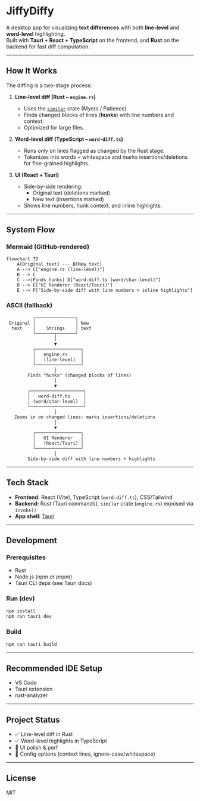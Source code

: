 # JiffyDiffy

A desktop app for visualizing **text differences** with both **line-level** and **word-level** highlighting.  
Built with **Tauri + React + TypeScript** on the frontend, and **Rust** on the backend for fast diff computation.

---

## How It Works

The diffing is a two-stage process:

1. **Line-level diff (Rust – `engine.rs`)**
   - Uses the [`similar`](https://crates.io/crates/similar) crate (Myers / Patience).
   - Finds changed blocks of lines (**hunks**) with line numbers and context.
   - Optimized for large files.

2. **Word-level diff (TypeScript – `word-diff.ts`)**
   - Runs only on lines flagged as changed by the Rust stage.
   - Tokenizes into words + whitespace and marks insertions/deletions for fine-grained highlights.

3. **UI (React + Tauri)**
   - Side-by-side rendering:
     - Original text (deletions marked)
     - New text (insertions marked)
   - Shows line numbers, hunk context, and inline highlights.

---

## System Flow

### Mermaid (GitHub-rendered)
```mermaid
flowchart TD
    A[Original text] --- B[New text]
    A --> C["engine.rs (line-level)"]
    B --> C
    C -->|Finds hunks| D["word-diff.ts (word/char-level)"]
    D --> E["UI Renderer (React/Tauri)"]
    E --> F["Side-by-side diff with line numbers + inline highlights"]
```

### ASCII (fallback)
```text
          ┌───────────────┐
 Original │               │ New
  text    │    Strings    │ text
          └───────┬───────┘
                  │
                  ▼
          ┌─────────────────┐
          │   engine.rs     │
          │   (line-level)  │
          └─────────────────┘
                  │
        Finds "hunks" (changed blocks of lines)
                  │
                  ▼
        ┌────────────────────┐
        │   word-diff.ts     │
        │ (word/char-level)  │
        └────────────────────┘
                  │
   Zooms in on changed lines: marks insertions/deletions
                  │
                  ▼
          ┌─────────────────┐
          │   UI Renderer   │
          │   (React/Tauri) │
          └─────────────────┘
                  │
        Side-by-side diff with line numbers + highlights
```

---

## Tech Stack

- **Frontend:** React (Vite), TypeScript (`word-diff.ts`), CSS/Tailwind
- **Backend:** Rust (Tauri commands), `similar` crate (`engine.rs`) exposed via `invoke()`
- **App shell:** [Tauri](https://tauri.app)

---

## Development

### Prerequisites
- Rust
- Node.js (npm or pnpm)
- Tauri CLI deps (see Tauri docs)

### Run (dev)
```bash
npm install
npm run tauri dev
```

### Build
```bash
npm run tauri build
```

---

## Recommended IDE Setup
- VS Code
- Tauri extension
- rust-analyzer

---

## Project Status
- ✅ Line-level diff in Rust
- ✅ Word-level highlights in TypeScript
- 🚧 UI polish & perf
- 🚧 Config options (context lines, ignore-case/whitespace)

---

## License
MIT

